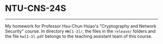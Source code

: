 # NTU-CNS-24S

---

My homework for Professor Hsu-Chun Hsiao's "Cryptography and Network Security" course.
In directory `HW[1-3]/`, the files in the `release/` folders and the file `hw[1-3].pdf` belongs to the teaching assistant team of this course.